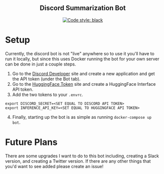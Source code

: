 <h2 align="center">Discord Summarization Bot</h2>

<p align="center">
    <a href="https://github.com/psf/black"><img alt="Code style: black" src="https://img.shields.io/badge/code%20style-black-000000.svg"></a>
</p>

# Setup
Currently, the discord bot is not "live" anywhere so to use it you'll have to run it locally, but since this uses Docker running the bot for your own server can be done in just a couple steps.
1. Go to the [Discord Developer](https://discord.com/developers/) site and create a new application and get the API token (under the Bot tab).
2. Go to the [HuggingFace Token](https://huggingface.co/settings/tokens) site and create a HuggingFace Interface API token.
3. Add the two tokens to your `.envrc`.
```
export DISCORD_SECRET=<SET EQUAL TO DISCORD API TOKEN>
export INFERENCE_API_KEY=<SET EQUAL TO HUGGINGFACE API TOKEN>
 ```
4. Finally, starting up the bot is as simple as running `docker-compose up bot`.

# Future Plans
There are some upgrades I want to do to this bot including, creating a Slack version, and creating a Twitter version. If there are any other things
that you'd want to see added please create an issue! 